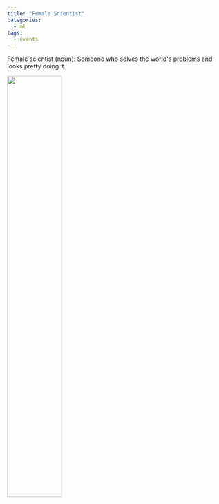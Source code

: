 ```yaml
---
title: "Female Scientist"
categories:
  - ml
tags:
  - events
---
```

Female scientist (noun): Someone who solves the world's problems and looks pretty doing it.



[<img src="advise.heic" width="50%">](https://www.instagram.com/p/CR0bpyEDN-F/?utm_source=ig_web_copy_link)
